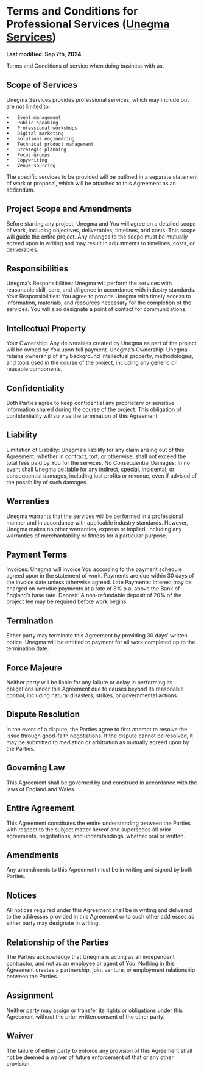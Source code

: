 # Terms and Conditions for Professional Services ([Unegma Services](https://unegma.services))

**Last modified: Sep 7th, 2024.**

Terms and Conditions of service when doing business with us.

## Scope of Services

Unegma Services provides professional services, which may include but are not limited to:

	•	Event management
	•	Public speaking
	•	Professional workshops
	•	Digital marketing
	•	Solutions engineering
	•	Technical product management
	•	Strategic planning
	•	Focus groups
	•	Copywriting
	•	Venue sourcing

The specific services to be provided will be outlined in a separate statement of work or proposal, which will be attached to this Agreement as an addendum.

## Project Scope and Amendments

Before starting any project, Unegma and You will agree on a detailed scope of work, including objectives, deliverables, timelines, and costs. This scope will guide the entire project. Any changes to the scope must be mutually agreed upon in writing and may result in adjustments to timelines, costs, or deliverables.

## Responsibilities

Unegma’s Responsibilities: Unegma will perform the services with reasonable skill, care, and diligence in accordance with industry standards.
Your Responsibilities: You agree to provide Unegma with timely access to information, materials, and resources necessary for the completion of the services. You will also designate a point of contact for communications.

## Intellectual Property

Your Ownership: Any deliverables created by Unegma as part of the project will be owned by You upon full payment.
Unegma’s Ownership: Unegma retains ownership of any background intellectual property, methodologies, and tools used in the course of the project, including any generic or reusable components.

## Confidentiality

Both Parties agree to keep confidential any proprietary or sensitive information shared during the course of the project. This obligation of confidentiality will survive the termination of this Agreement.

## Liability

Limitation of Liability: Unegma’s liability for any claim arising out of this Agreement, whether in contract, tort, or otherwise, shall not exceed the total fees paid by You for the services.
No Consequential Damages: In no event shall Unegma be liable for any indirect, special, incidental, or consequential damages, including lost profits or revenue, even if advised of the possibility of such damages.

## Warranties

Unegma warrants that the services will be performed in a professional manner and in accordance with applicable industry standards. However, Unegma makes no other warranties, express or implied, including any warranties of merchantability or fitness for a particular purpose.

## Payment Terms

Invoices: Unegma will invoice You according to the payment schedule agreed upon in the statement of work. Payments are due within 30 days of the invoice date unless otherwise agreed.
Late Payments: Interest may be charged on overdue payments at a rate of 8% p.a. above the Bank of England’s base rate.
Deposit: A non-refundable deposit of 20% of the project fee may be required before work begins.

## Termination

Either party may terminate this Agreement by providing 30 days’ written notice. Unegma will be entitled to payment for all work completed up to the termination date.

## Force Majeure

Neither party will be liable for any failure or delay in performing its obligations under this Agreement due to causes beyond its reasonable control, including natural disasters, strikes, or governmental actions.

## Dispute Resolution

In the event of a dispute, the Parties agree to first attempt to resolve the issue through good-faith negotiations. If the dispute cannot be resolved, it may be submitted to mediation or arbitration as mutually agreed upon by the Parties.

## Governing Law

This Agreement shall be governed by and construed in accordance with the laws of England and Wales.

## Entire Agreement

This Agreement constitutes the entire understanding between the Parties with respect to the subject matter hereof and supersedes all prior agreements, negotiations, and understandings, whether oral or written.

## Amendments

Any amendments to this Agreement must be in writing and signed by both Parties.

## Notices

All notices required under this Agreement shall be in writing and delivered to the addresses provided in this Agreement or to such other addresses as either party may designate in writing.

## Relationship of the Parties

The Parties acknowledge that Unegma is acting as an independent contractor, and not as an employee or agent of You. Nothing in this Agreement creates a partnership, joint venture, or employment relationship between the Parties.

## Assignment

Neither party may assign or transfer its rights or obligations under this Agreement without the prior written consent of the other party.

## Waiver

The failure of either party to enforce any provision of this Agreement shall not be deemed a waiver of future enforcement of that or any other provision.

